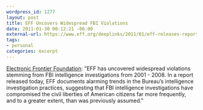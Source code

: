 ```yaml
--- 
wordpress_id: 1277
layout: post
title: EFF Uncovers Widespread FBI Violations
date: 2011-01-30 00:12:21 -06:00
external-url: https://www.eff.org/deeplinks/2011/01/eff-releases-report-detailing-fbi-intelligence
tags:
- personal
categories: excerpt
---
```

<a href="https://www.eff.org/deeplinks/2011/01/eff-releases-report-detailing-fbi-intelligence">Electronic Frontier Foundation</a>: "EFF has uncovered widespread violations stemming from FBI intelligence investigations from 2001 - 2008. In a report released today, EFF documents alarming trends in the Bureau’s intelligence investigation practices, suggesting that FBI intelligence investigations have compromised the civil liberties of American citizens far more frequently, and to a greater extent, than was previously assumed."
